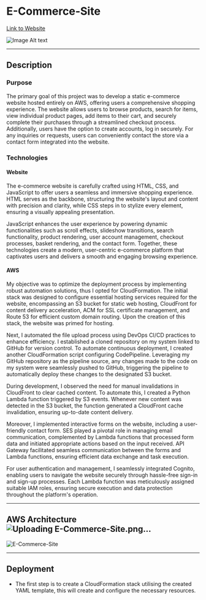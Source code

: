 # E-Commerce-Site
[Link to Website](https://azr11.com/)

![Image Alt text](https://github.com/AzharR11/E-Commerce-Site/blob/main/README%20files/mockup2.png?raw=true)

---
## Description 
### Purpose 
The primary goal of this project was to develop a static e-commerce website hosted entirely on AWS, offering users a comprehensive shopping experience. The website allows users to browse products, search for items, view individual product pages, add items to their cart, and securely complete their purchases through a streamlined checkout process. Additionally, users have the option to create accounts, log in securely. For any inquiries or requests, users can conveniently contact the store via a contact form integrated into the website.

### Technologies
#### Website
The e-commerce website is carefully crafted using HTML, CSS, and JavaScript to offer users a seamless and immersive shopping experience. HTML serves as the backbone, structuring the website's layout and content with precision and clarity, while CSS steps in to stylize every element, ensuring a visually appealing presentation.

JavaScript enhances the user experience by powering dynamic functionalities such as scroll effects, slideshow transitions, search functionality, product rendering, user account management, checkout processes, basket rendering, and the contact form. Together, these technologies create a modern, user-centric e-commerce platform that captivates users and delivers a smooth and engaging browsing experience.

#### AWS
My objective was to optimize the deployment process by implementing robust automation solutions, thus I opted for CloudFormation. The initial stack was designed to configure essential hosting services required for the website, encompassing an S3 bucket for static web hosting, CloudFront for content delivery acceleration, ACM for SSL certificate management, and Route 53 for efficient custom domain routing. Upon the creation of this stack, the website was primed for hosting.

Next, I automated the file upload process using DevOps CI/CD practices to enhance efficiency. I established a cloned repository on my system linked to GitHub for version control. To automate continuous deployment, I created another CloudFormation script configuring CodePipeline. Leveraging my GitHub repository as the pipeline source, any changes made to the code on my system were seamlessly pushed to GitHub, triggering the pipeline to automatically deploy these changes to the designated S3 bucket.

During development, I observed the need for manual invalidations in CloudFront to clear cached content. To automate this, I created a Python Lambda function triggered by S3 events. Whenever new content was detected in the S3 bucket, the function generated a CloudFront cache invalidation, ensuring up-to-date content delivery.

Moreover, I implemented interactive forms on the website, including a user-friendly contact form. SES played a pivotal role in managing email communication, complemented by Lambda functions that processed form data and initiated appropriate actions based on the input received. API Gateway facilitated seamless communication between the forms and Lambda functions, ensuring efficient data exchange and task execution.

For user authentication and management, I seamlessly integrated Cognito, enabling users to navigate the website securely through hassle-free sign-in and sign-up processes. Each Lambda function was meticulously assigned suitable IAM roles, ensuring secure execution and data protection throughout the platform's operation.

---
## AWS Architecture![Uploading E-Commerce-Site.png…]()

![E-Commerce-Site](https://github.com/AzharR11/E-Commerce-Site/assets/51958831/f192b6e8-53db-484f-86b8-618f9f7add9e)

---
## Deployment 
* The first step is to create a CloudFormation stack utilising the created YAML template, this will create and configure the necessary resources.

